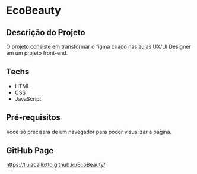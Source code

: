 # EcoBeauty

## Descrição do Projeto

<p>
 O projeto consiste em transformar o figma criado nas aulas UX/UI Designer em um projeto front-end.
</p>

## Techs

* HTML
* CSS
* JavaScript

## Pré-requisitos

 Você só precisará de um navegador para poder visualizar a página.

## GitHub Page
https://lluizcallixtto.github.io/EcoBeauty/ 
